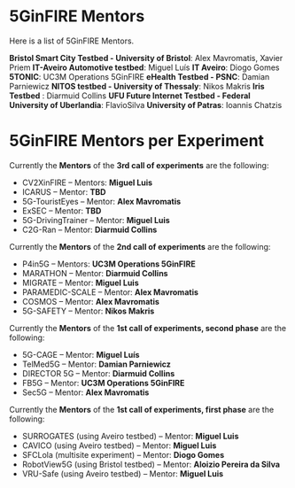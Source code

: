 <!-- TITLE: 5GinFIRE Mentors -->
<!-- SUBTITLE: The list of 5GinFIRE Mentors and assingments -->

# 5GinFIRE Mentors
Here is a list of 5GinFIRE Mentors. 

**Bristol Smart City Testbed - University of Bristol**: Alex Mavromatis, Xavier Priem
**IT-Aveiro Automotive testbed**: Miguel Luís
**IT Aveiro**: Diogo Gomes 
**5TONIC**: UC3M Operations 5GinFIRE
**eHealth Testbed - PSNC**: Damian Parniewicz
**NITOS testbed - University of Thessaly**: Nikos Makris
 **Iris Testbed** : Diarmuid Collins
**UFU Future Internet Testbed - Federal University of Uberlandia**: FlavioSilva
**University of Patras**: Ioannis Chatzis

# 5GinFIRE Mentors per Experiment
Currently the **Mentors** of the **3rd call of experiments** are the following:
* CV2XinFIRE – Mentors: **Miguel Luis**
* ICARUS – Mentor: **TBD** 
* 5G-TouristEyes – Mentor: **Alex Mavromatis** 
* ExSEC – Mentor: **TBD** 
* 5G-DrivingTrainer – Mentor: **Miguel Luis** 
* C2G-Ran – Mentor: **Diarmuid Collins** 

Currently the **Mentors** of the **2nd call of experiments** are the following:
* P4in5G – Mentors: **UC3M Operations 5GinFIRE**
* MARATHON – Mentor: **Diarmuid Collins** 
* MIGRATE – Mentor: **Miguel Luis** 
* PARAMEDIC-SCALE – Mentor: **Alex Mavromatis** 
* COSMOS – Mentor: **Alex Mavromatis** 
* 5G-SAFETY – Mentor: **Nikos Makris** 

Currently the **Mentors** of the **1st call of experiments, second phase** are the following:
* 5G-CAGE – Mentor: **Miguel Luís**
* TelMed5G – Mentor: **Damian Parniewicz** 
* DIRECTOR 5G – Mentor: **Diarmuid Collins**
* FB5G – Mentor: **UC3M Operations 5GinFIRE**
* Sec5G – Mentor: **Alex Mavromatis**

Currently the **Mentors** of the **1st call of experiments, first phase** are the following:
* SURROGATES (using Aveiro testbed) – Mentor: **Miguel Luis**
* CAVICO (using Aveiro testbed) – Mentor: **Miguel Luis**
* SFCLola (multisite experiment) – Mentor: **Diogo Gomes**
* RobotView5G (using Bristol testbed) – Mentor: **Aloizio Pereira da Silva**
* VRU-Safe (using Aveiro testbed) – Mentor: **Miguel Luis**

